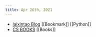 ```yaml
---
title: Apr 26th, 2021
---
```


- [laixintao Blog](https://www.kawabangga.com/how-to-learn-python) [[Bookmark]] [[Python]]
- [CS BOOKS](https://www.yuque.com/winforlife/vgzph9/eor17h) [[Books]]